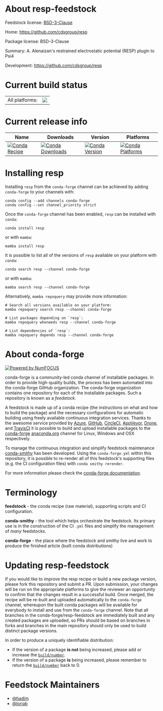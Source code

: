 About resp-feedstock
====================

Feedstock license: [BSD-3-Clause](https://github.com/conda-forge/resp-feedstock/blob/main/LICENSE.txt)

Home: https://github.com/cdsgroup/resp

Package license: BSD-3-Clause

Summary: A. Alenaizan's restrained electrostatic potential (RESP) plugin to Psi4

Development: https://github.com/cdsgroup/resp

Current build status
====================


<table><tr><td>All platforms:</td>
    <td>
      <a href="https://dev.azure.com/conda-forge/feedstock-builds/_build/latest?definitionId=21072&branchName=main">
        <img src="https://dev.azure.com/conda-forge/feedstock-builds/_apis/build/status/resp-feedstock?branchName=main">
      </a>
    </td>
  </tr>
</table>

Current release info
====================

| Name | Downloads | Version | Platforms |
| --- | --- | --- | --- |
| [![Conda Recipe](https://img.shields.io/badge/recipe-resp-green.svg)](https://anaconda.org/conda-forge/resp) | [![Conda Downloads](https://img.shields.io/conda/dn/conda-forge/resp.svg)](https://anaconda.org/conda-forge/resp) | [![Conda Version](https://img.shields.io/conda/vn/conda-forge/resp.svg)](https://anaconda.org/conda-forge/resp) | [![Conda Platforms](https://img.shields.io/conda/pn/conda-forge/resp.svg)](https://anaconda.org/conda-forge/resp) |

Installing resp
===============

Installing `resp` from the `conda-forge` channel can be achieved by adding `conda-forge` to your channels with:

```
conda config --add channels conda-forge
conda config --set channel_priority strict
```

Once the `conda-forge` channel has been enabled, `resp` can be installed with `conda`:

```
conda install resp
```

or with `mamba`:

```
mamba install resp
```

It is possible to list all of the versions of `resp` available on your platform with `conda`:

```
conda search resp --channel conda-forge
```

or with `mamba`:

```
mamba search resp --channel conda-forge
```

Alternatively, `mamba repoquery` may provide more information:

```
# Search all versions available on your platform:
mamba repoquery search resp --channel conda-forge

# List packages depending on `resp`:
mamba repoquery whoneeds resp --channel conda-forge

# List dependencies of `resp`:
mamba repoquery depends resp --channel conda-forge
```


About conda-forge
=================

[![Powered by
NumFOCUS](https://img.shields.io/badge/powered%20by-NumFOCUS-orange.svg?style=flat&colorA=E1523D&colorB=007D8A)](https://numfocus.org)

conda-forge is a community-led conda channel of installable packages.
In order to provide high-quality builds, the process has been automated into the
conda-forge GitHub organization. The conda-forge organization contains one repository
for each of the installable packages. Such a repository is known as a *feedstock*.

A feedstock is made up of a conda recipe (the instructions on what and how to build
the package) and the necessary configurations for automatic building using freely
available continuous integration services. Thanks to the awesome service provided by
[Azure](https://azure.microsoft.com/en-us/services/devops/), [GitHub](https://github.com/),
[CircleCI](https://circleci.com/), [AppVeyor](https://www.appveyor.com/),
[Drone](https://cloud.drone.io/welcome), and [TravisCI](https://travis-ci.com/)
it is possible to build and upload installable packages to the
[conda-forge](https://anaconda.org/conda-forge) [anaconda.org](https://anaconda.org/)
channel for Linux, Windows and OSX respectively.

To manage the continuous integration and simplify feedstock maintenance
[conda-smithy](https://github.com/conda-forge/conda-smithy) has been developed.
Using the ``conda-forge.yml`` within this repository, it is possible to re-render all of
this feedstock's supporting files (e.g. the CI configuration files) with ``conda smithy rerender``.

For more information please check the [conda-forge documentation](https://conda-forge.org/docs/).

Terminology
===========

**feedstock** - the conda recipe (raw material), supporting scripts and CI configuration.

**conda-smithy** - the tool which helps orchestrate the feedstock.
                   Its primary use is in the construction of the CI ``.yml`` files
                   and simplify the management of *many* feedstocks.

**conda-forge** - the place where the feedstock and smithy live and work to
                  produce the finished article (built conda distributions)


Updating resp-feedstock
=======================

If you would like to improve the resp recipe or build a new
package version, please fork this repository and submit a PR. Upon submission,
your changes will be run on the appropriate platforms to give the reviewer an
opportunity to confirm that the changes result in a successful build. Once
merged, the recipe will be re-built and uploaded automatically to the
`conda-forge` channel, whereupon the built conda packages will be available for
everybody to install and use from the `conda-forge` channel.
Note that all branches in the conda-forge/resp-feedstock are
immediately built and any created packages are uploaded, so PRs should be based
on branches in forks and branches in the main repository should only be used to
build distinct package versions.

In order to produce a uniquely identifiable distribution:
 * If the version of a package **is not** being increased, please add or increase
   the [``build/number``](https://docs.conda.io/projects/conda-build/en/latest/resources/define-metadata.html#build-number-and-string).
 * If the version of a package **is** being increased, please remember to return
   the [``build/number``](https://docs.conda.io/projects/conda-build/en/latest/resources/define-metadata.html#build-number-and-string)
   back to 0.

Feedstock Maintainers
=====================

* [@hadim](https://github.com/hadim/)
* [@loriab](https://github.com/loriab/)

